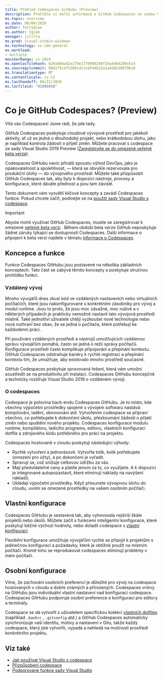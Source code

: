 ```yaml
---
title: Přehled Codespaces GitHubu (Preview)
description: Přečtěte si další informace o GitHub Codespaces se sadou Visual Studio a o tom, jak vám může usnadnit rozšiřování vývojového prostředí do cloudu.
ms.topic: overview
ms.date: 09/04/2020
author: TerryGLee
ms.author: tglee
manager: jillfra
ms.prod: visual-studio-windows
ms.technology: vs-ide-general
ms.workload:
- multiple
monikerRange: vs-2019
ms.openlocfilehash: 629ad64ad2a179e1f70998240f26a4484280e514
ms.sourcegitcommit: 09d1f5cef5360cdc1cdfd4b22a1a426b38079618
ms.translationtype: MT
ms.contentlocale: cs-CZ
ms.lasthandoff: 09/22/2020
ms.locfileid: "91005010"
---
```

# <a name="what-is-github-codespaces-preview"></a>Co je GitHub Codespaces? (Preview)

Vítá vás Codespaces! Jsme rádi, že jste tady.

GitHub Codespaces poskytuje cloudové vývojové prostředí pro jakékoli aktivity, ať už se jedná o dlouhodobý projekt, nebo krátkodobou úlohu, jako je například kontrola žádosti o přijetí změn. Můžete pracovat s codespace ze sady Visual Studio 2019 Preview ([Zaregistrujte se do omezené veřejné beta verze](https://github.com/features/codespaces/signup-vs)).

Codespaces GitHubu navíc přináší spoustu výhod DevOps, jako je opakovatelnost a spolehlivost, &mdash; která se obvykle rezervovala pro produkční úlohy &mdash; do vývojového prostředí. Můžete také přizpůsobit GitHub Codespaces tak, aby byly k dispozici nástroje, procesy a konfigurace, které dáváte přednost a jsou tam závislé.

Tento dokument vám vysvětlí klíčové koncepty a zavádí Codespaces funkce. Pokud chcete začít, podívejte se na [použití sady Visual Studio s codespace](use-visual-studio-with-codespaces.md).

> [!IMPORTANT]
> Abyste mohli využívat GitHub Codespaces, musíte se zaregistrovat k omezené [veřejné beta verzi](https://github.com/features/codespaces/signup-vs) . Během období beta verze GitHub neposkytuje žádné záruky týkající se dostupnosti Codespaces. Další informace o připojení k beta verzi najdete v tématu [informace o Codespaces](https://docs.github.com/github/developing-online-with-codespaces/about-codespaces#joining-the-beta).

## <a name="concepts-and-features"></a>Koncepce a funkce

Funkce Codespaces GitHubu jsou postavené na několika základních konceptech. Tato část se zabývá těmito koncepty a poskytuje stručnou prohlídku funkcí.

### <a name="remote-development"></a>Vzdálený vývoj

Mnoho vývojářů dnes zkusí kód ve vzdálených nastaveních nebo virtuálních počítačích, které jsou nakonfigurované s konkrétními zásobníky pro vývoj a modul runtime. Jsou to proto, že jsou moc závažné, moc rušivé a v některých případech je prakticky nemožné nastavit tato vývojová prostředí místně. Také jednotliví uživatelé chtějí vyzkoušet nové technologie nebo nová rozhraní bez obav, že se jedná o počítače, které potřebují ke každodenní práci.

Při používání vzdálených prostředí a nástrojů umožňujících vzdálenou správu vývojářům pomáhá, často se jedná o režii správy počítačů. Konfigurace prostředí často komplikuje připojování a přepínání kontextu. GitHub Codespaces odstraňuje bariéry k rychlé registraci a přepínání kontextu tím, že umožňuje, aby existovalo mnoho prostředí současně. 

GitHub Codespaces poskytuje spravovaná řešení, která vám umožní soustředit se na produktivitu při instalaci. Codespaces GitHubu koncepčně a technicky rozšiřuje Visual Studio 2019 o vzdáleném vývoji. 

### <a name="about-codespaces"></a>O codespaces

Codespace je polovina back-endu Codespaces GitHubu. Je to místo, kde všechny výpočetní prostředky spojené s vývojem softwaru nastává: kompilování, ladění, obnovování atd. Vytvořením codespace se připraví všechno, co potřebujete k dokončení úkolu, přezkoumání žádosti o přijetí změn nebo spuštění nového projektu. Codespaces konfigurace modulu runtime, kompilátoru, ladicího programu, editoru, vlastních konfigurací dotfile a zdrojového kódu potřebného pro práci na projektu.

Codespaces hostované v cloudu poskytují následující výhody:

- Rychlé vytvoření a jednorázově. Vytvořte tolik, kolik potřebujete (omezení pro účty), a po dokončení je vyřadit.
- Spravují se, což snižuje celkovou údržbu za vás.
- Mají předvídatelné ceny a platíte jenom za to, co využijete. A k dispozici je integrované autopozastavit, které eliminují náklady na navýšení nákladů.
- Ukládají výpočetní prostředky. Když přesunete vývojovou úlohu do cloudu, uvolní se omezené prostředky na vašem osobním počítači.

## <a name="custom-configuration"></a>Vlastní konfigurace

Codespaces GitHubu je sestavená tak, aby vyhovovala nejširší škále projektů nebo úkolů. Můžete začít s funkcemi inteligentní konfigurace, které poskytují běžné výchozí hodnoty, nebo doladit codespace s [vlastní konfigurací](customize-codespaces.md).

Flexibilní konfigurace umožňuje vývojářům rychle se připojit k projektům s jedinečnou konfigurací a požadavky, které je obtížné použít na místním počítači. Kromě toho se reprodukovat codespaces eliminují problémy v mém počítači.

## <a name="personal-configuration"></a>Osobní konfigurace

Víme, že zachování osobních preferencí je důležité pro vývoj na codespace hostovaných v cloudu a dobře známých a přirozených. Codespaces vrstvy na GitHubu jsou individuální vlastní nastavení nad konfigurací codespace. Codespaces GitHubu podporuje osobní preference a konfiguraci pro editory a terminály.

Codespace se dá vytvořit s uživatelem specifickou kolekcí [vlastních dotfiles](https://docs.github.com/github/developing-online-with-codespaces/personalizing-codespaces-for-your-account) (například `.bashrc` , `.gitconfig` atd.) a GitHub Codespaces automaticky synchronizuje vaši identitu, motivy a nastavení v Gitu, takže každý codespace, který jste vytvořili, vypadá a nehledá na možnosti prostředí konkrétního projektu.

## <a name="see-also"></a>Viz také

* [Jak používat Visual Studio s codespace](use-visual-studio-with-codespaces.md)
* [Přizpůsobení codespace](customize-codespaces.md)
* [Podporované funkce sady Visual Studio](supported-features-codespaces.md)
